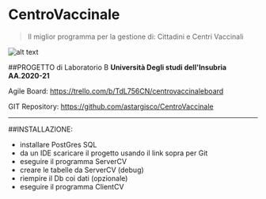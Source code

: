 # CentroVaccinale

> Il miglior programma per la gestione di: Cittadini e Centri Vaccinali

![alt text](https://user-images.githubusercontent.com/63231737/130448348-5e0f8ded-021b-41ff-8f84-1c603de54aee.png)

##PROGETTO di Laboratorio B
**Università Degli studi dell'Insubria AA.2020-21**

Agile Board: https://trello.com/b/TdL756CN/centrovaccinaleboard

GIT Repository: https://github.com/astargisco/CentroVaccinale
________________
##INSTALLAZIONE:

- installare PostGres SQL
- da un IDE scaricare il progetto usando il link sopra per Git
- eseguire il programma ServerCV
- creare le tabelle da ServerCV (debug)
- riempire il Db coi dati (opzionale)
- eseguire il programma ClientCV
